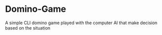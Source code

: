 # Domino-Game
A simple CLI domino game played with the computer AI that make decision based on the situation
